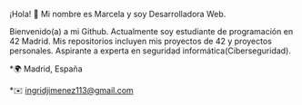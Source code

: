 ¡Hola! 👋 Mi nombre es Marcela y soy Desarrolladora Web.

Bienvenido(a) a mi Github. Actualmente soy estudiante de programación en 42 Madrid. Mis repositorios incluyen mis proyectos de 42 y proyectos personales. Aspirante a experta en seguridad informática(Ciberseguridad).
  
  *🌍 Madrid, España
  
  *✉️ ingridjimenez113@gmail.com

<!--
**MarcelaJI/marcelaji** is a ✨ _special_ ✨ repository because its `README.md` (this file) appears on your GitHub profile.

Here are some ideas to get you started:

- 🔭 I’m currently working on ...
- 🌱 I’m currently learning ...
- 👯 I’m looking to collaborate on ...
- 🤔 I’m looking for help with ...
- 💬 Ask me about ...
- 📫 How to reach me: ...
- 😄 Prono![ingjimen](https://github.com/user-attachments/assets/d739ee0f-e2a3-4286-985b-51763a3a5b92)
![ingjimen](https://github.com/user-attachments/assets/8832f0d3-88aa-415f-8654-422aa616fdbf)
uns: ...
- ⚡ Fun fact: ...
-->
